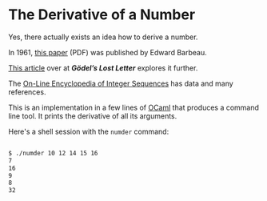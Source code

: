 # The Derivative of a Number

Yes, there actually exists an idea how to derive a number.

In 1961, [this paper](http://cms.math.ca/cmb/v4/cmb1961v04.0117-0122.pdf) (PDF) was published by Edward Barbeau.

[This article](http://rjlipton.wordpress.com/2014/08/19/the-derivative-of-a-number/) over at ***Gödel’s Lost Letter*** explores it further.

The [On-Line Encyclopedia of Integer Sequences](http://oeis.org/A003415) has data and many references.

This is an implementation in a few lines of [OCaml](http://ocaml.org) that produces a command line tool.  It prints the derivative of all its arguments.

Here's a shell session with the `numder` command:

```sh

$ ./numder 10 12 14 15 16 
7
16
9
8
32

```
